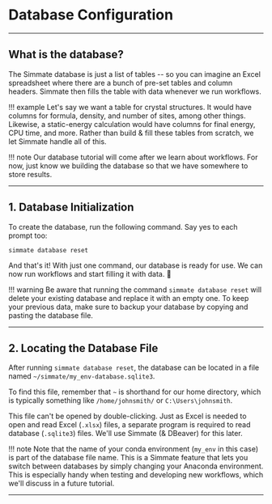 # Database Configuration

----------------------------------------------------------------------

## What is the database?

The Simmate database is just a list of tables -- so you can imagine an Excel spreadsheet where there are a bunch of pre-set tables and column headers. Simmate then fills the table with data whenever we run workflows. 

!!! example
    Let's say we want a table for crystal structures. It would have columns for formula, density, and number of sites, among other things. Likewise, a static-energy calculation would have columns for final energy, CPU time, and more. Rather than build & fill these tables from scratch, we let Simmate handle all of this.

!!! note
    Our database tutorial will come after we learn about workflows. For now, just know we building the database so that we have somewhere to store results.

----------------------------------------------------------------------

## 1. Database Initialization

To create the database, run the following command. Say yes to each prompt too:

``` shell
simmate database reset
```

And that's it! With just one command, our database is ready for use. We can now run workflows and start filling it with data. :rocket:

!!! warning
    Be aware that running the command `simmate database reset` will delete your existing database and replace it with an empty one. To keep your previous data, make sure to backup your database by copying and pasting the database file.

----------------------------------------------------------------------

## 2. Locating the Database File

After running `simmate database reset`, the database can be located in a file named `~/simmate/my_env-database.sqlite3`.

To find this file, remember that `~` is shorthand for our home directory, which is typically something like `/home/johnsmith/` or `C:\Users\johnsmith`.

This file can't be opened by double-clicking. Just as Excel is needed to open and read Excel (`.xlsx`) files, a separate program is required to read database (`.sqlite3`) files. We'll use Simmate (& DBeaver) for this later.

!!! note
    Note that the name of your conda environment (`my_env` in this case) is part of the database file name. This is a Simmate feature that lets you switch between databases by simply changing your Anaconda environment. This is especially handy when testing and developing new workflows, which we'll discuss in a future tutorial.

----------------------------------------------------------------------
